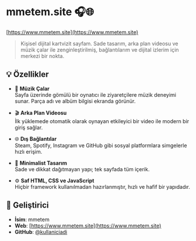 # mmetem.site 🎧🌐

[https://www.mmetem.site](https://www.mmetem.site)

> Kişisel dijital kartvizit sayfam. Sade tasarım, arka plan videosu ve müzik çalar ile zenginleştirilmiş, bağlantılarım ve dijital izlerim için merkezi bir nokta.

## 💡 Özellikler

- 🎵 **Müzik Çalar**  
  Sayfa üzerinde gömülü bir oynatıcı ile ziyaretçilere müzik deneyimi sunar. Parça adı ve albüm bilgisi ekranda görünür.

- 🎬 **Arka Plan Videosu**  
  İlk yüklemede otomatik olarak oynayan etkileyici bir video ile modern bir giriş sağlar.

- 🌐 **Dış Bağlantılar**  
  Steam, Spotify, Instagram ve GitHub gibi sosyal platformlara simgelerle hızlı erişim.

- 🎨 **Minimalist Tasarım**  
  Sade ve dikkat dağıtmayan yapı; tek sayfada tüm içerik.

- ⚙️ **Saf HTML, CSS ve JavaScript**  
  Hiçbir framework kullanılmadan hazırlanmıştır, hızlı ve hafif bir yapıdadır.


## 👤 Geliştirici

- **İsim**: mmetem 
- **Web**: [https://www.mmetem.site](https://www.mmetem.site)  
- **GitHub**: [@kullaniciadi](https://github.com/mmetem55) 

